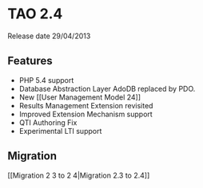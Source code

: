 <!--
author:
    - 'Lionel Lecaque'
created_at: '2013-02-26 16:49:24'
updated_at: '2013-10-16 15:03:17'
tags:
    - 'Past release history'
-->

TAO 2.4
=======

Release date 29/04/2013

Features
--------

-   PHP 5.4 support
-   Database Abstraction Layer AdoDB replaced by PDO.
-   New [[User Management Model 24]]
-   Results Management Extension revisited
-   Improved Extension Mechanism support
-   QTI Authoring Fix
-   Experimental LTI support

Migration
---------

[[Migration 2 3 to 2 4|Migration 2.3 to 2.4]]


